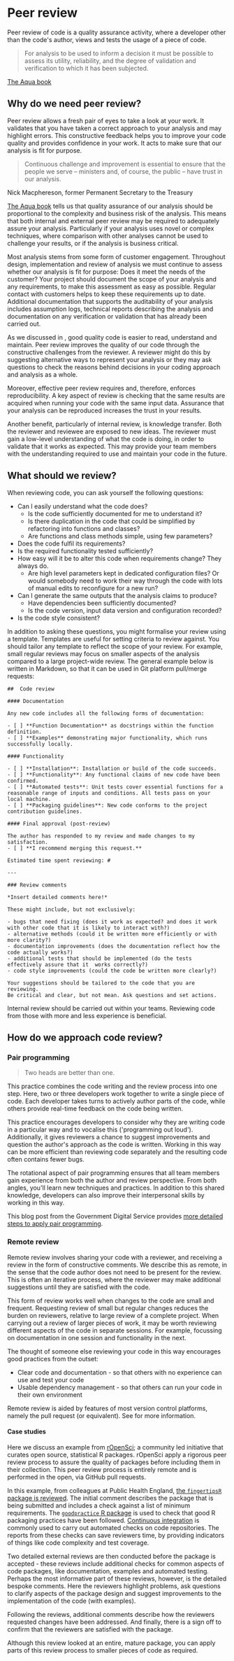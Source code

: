 # Peer review

Peer review of code is a quality assurance activity, where a developer other than the code's author, views and tests the usage of a piece of code.

> For analysis to be used to inform a decision it must be possible to assess its utility, reliability,
> and the degree of validation and verification to which it has been subjected.

[The Aqua book](https://www.gov.uk/government/publications/the-aqua-book-guidance-on-producing-quality-analysis-for-government)


## Why do we need peer review?

Peer review allows a fresh pair of eyes to take a look at your work.
It validates that you have taken a correct approach to your analysis and may highlight errors.
This constructive feedback helps you to improve your code quality and provides confidence in your work.
It acts to make sure that our analysis is fit for purpose.

> Continuous challenge and improvement is essential to ensure that the people we serve – ministers and, of course, the public – have trust in our analysis.

Nick Macphereson, former Permanent Secretary to the Treasury

[The Aqua book](https://www.gov.uk/government/publications/the-aqua-book-guidance-on-producing-quality-analysis-for-government)
tells us that quality assurance of our analysis should be proportional to the complexity and business risk of the analysis.
This means that both internal and external peer review may be required to adequately assure your analysis.
Particularly if your analysis uses novel or complex techniques, where comparison with other analyses cannot be used to challenge your results,
or if the analysis is business critical.

Most analysis stems from some form of customer engagement.
Throughout design, implementation and review of analysis we must continue to assess whether our analysis is fit for purpose:
Does it meet the needs of the customer? Your project should document the scope of your analysis and any requirements, to make this assessment as easy as possible.
Regular contact with customers helps to keep these requirements up to date.
Additional documentation that supports the auditability of your analysis includes assumption logs,
technical reports describing the analysis and documentation on any verification or validation that has already been carried out.

As we discussed in [](readable_code.md), good quality code is easier to read, understand and maintain.
Peer review improves the quality of our code through the constructive challenges from the reviewer.
A reviewer might do this by suggesting alternative ways to represent your analysis
or they may ask questions to check the reasons behind decisions in your coding approach and analysis as a whole.

Moreover, effective peer review requires and, therefore, enforces reproducibility.
A key aspect of review is checking that the same results are acquired when running your code with the same input data.
Assurance that your analysis can be reproduced increases the trust in your results.

Another benefit, particularly of internal review, is knowledge transfer.
Both the reviewer and reviewee are exposed to new ideas.
The reviewer must gain a low-level understanding of what the code is doing, in order to validate that it works as expected.
This may provide your team members with the understanding required to use and maintain your code in the future.


## What should we review?

When reviewing code, you can ask yourself the following questions:

* Can I easily understand what the code does?
  * Is the code sufficiently documented for me to understand it?
  * Is there duplication in the code that could be simplified by refactoring into functions and classes?
  * Are functions and class methods simple, using few parameters?
* Does the code fulfil its requirements?
* Is the required functionality tested sufficiently?
* How easy will it be to alter this code when requirements change? They always do.
  * Are high level parameters kept in dedicated configuration files?
  Or would somebody need to work their way through the code with lots of manual edits to reconfigure for a new run?
* Can I generate the same outputs that the analysis claims to produce?
  * Have dependencies been sufficiently documented?
  * Is the code version, input data version and configuration recorded?
* Is the code style consistent?

In addition to asking these questions, you might formalise your review using a template.
Templates are useful for setting criteria to review against.
You should tailor any template to reflect the scope of your review.
For example, small regular reviews may focus on smaller aspects of the analysis compared to a large project-wide review.
The general example below is written in Markdown, so that it can be used in Git platform pull/merge requests:

```{code-block} md
##  Code review

#### Documentation

Any new code includes all the following forms of documentation:

- [ ] **Function Documentation** as docstrings within the function definition.
- [ ] **Examples** demonstrating major functionality, which runs successfully locally.

#### Functionality

- [ ] **Installation**: Installation or build of the code succeeds.
- [ ] **Functionality**: Any functional claims of new code have been confirmed.
- [ ] **Automated tests**: Unit tests cover essential functions for a reasonable range of inputs and conditions. All tests pass on your local machine.
- [ ] **Packaging guidelines**: New code conforms to the project contribution guidelines.

#### Final approval (post-review)

The author has responded to my review and made changes to my satisfaction.
- [ ] **I recommend merging this request.**

Estimated time spent reviewing: #

---

### Review comments

*Insert detailed comments here!*

These might include, but not exclusively:

- bugs that need fixing (does it work as expected? and does it work with other code that it is likely to interact with?)
- alternative methods (could it be written more efficiently or with more clarity?)
- documentation improvements (does the documentation reflect how the code actually works?)
- additional tests that should be implemented (do the tests effectively assure that it  works correctly?)
- code style improvements (could the code be written more clearly?)

Your suggestions should be tailored to the code that you are reviewing.
Be critical and clear, but not mean. Ask questions and set actions.

```

Internal review should be carried out within your teams. Reviewing code from those with more and less experience is beneficial.


## How do we approach code review?

### Pair programming

> Two heads are better than one.

This practice combines the code writing and the review process into one step.
Here, two or three developers work together to write a single piece of code.
Each developer takes turns to actively author parts of the code, while others provide real-time feedback on the code being written.

This practice encourages developers to consider why they are writing code in a particular way and to vocalise this ('programming out loud').
Additionally, it gives reviewers a chance to suggest improvements and question the author's approach as the code is written.
Working in this way can be more efficient than reviewing code separately and the resulting code often contains fewer bugs.

The rotational aspect of pair programming ensures that all team members gain experience from both the author and review perspective.
From both angles, you'll learn new techniques and practices.
In addition to this shared knowledge, developers can also improve their interpersonal skills by working in this way.

This blog post from the Government Digital Service provides [more detailed steps to apply pair programming](https://gds.blog.gov.uk/2018/02/06/how-to-pair-program-effectively-in-6-steps/).


### Remote review

Remote review involves sharing your code with a reviewer, and receiving a review in the form of constructive comments.
We describe this as remote, in the sense that the code author does not need to be present for the review.
This is often an iterative process, where the reviewer may make additional suggestions until they are satisfied with the code.

This form of review works well when changes to the code are small and frequent.
Requesting review of small but regular changes reduces the burden on reviewers, relative to large review of a complete project.
When carrying out a review of larger pieces of work, it may be worth reviewing different aspects of the code in separate sessions.
For example, focussing on documentation in one session and functionality in the next.

The thought of someone else reviewing your code in this way encourages good practices from the outset:

* Clear code and documentation - so that others with no experience can use and test your code
* Usable dependency management - so that others can run your code in their own environment

Remote review is aided by features of most version control platforms, namely the pull request (or equivalent).
See [](version_control.md) for more information.


#### Case studies

Here we discuss an example from [rOpenSci](https://ropensci.org/); a community led initiative that curates open source, statistical R packages.
rOpenSci apply a rigorous peer review process to assure the quality of packages before including them in their collection.
This peer review process is entirely remote and is performed in the open, via GitHub pull requests.

In this example, from colleagues at Public Health England, [the `fingertipsR` package is reviewed](https://github.com/ropensci/software-review/issues/168).
The initial comment describes the package that is being submitted and includes a check against a list of minimum requirements.
The [`goodpractice` R package](http://mangothecat.github.io/goodpractice/) is used to check that good R packaging practices have been followed.
[Continuous integration](https://www.atlassian.com/continuous-delivery/continuous-integration#:~:text=Continuous%20integration%20(CI)%20is%20the,builds%20and%20tests%20then%20run.)
is commonly used to carry out automated checks on code repositories.
The reports from these checks can save reviewers time, by providing indicators of things like code complexity and test coverage.

Two detailed external reviews are then conducted before the package is accepted - these reviews include additional checks for common aspects of code packages,
like documentation, examples and automated testing.
Perhaps the most informative part of these reviews, however, is the detailed bespoke comments.
Here the reviewers highlight problems, ask questions to clarify aspects of the package design and suggest improvements to the implementation of the code
(with examples).

Following the reviews, additional comments describe how the reviewers requested changes have been addressed.
And finally, there is a sign off to confirm that the reviewers are satisfied with the package.

Although this review looked at an entire, mature package, you can apply parts of this review process to smaller pieces of code as required.
